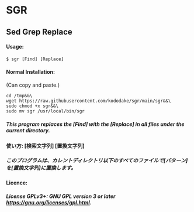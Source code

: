 # SGR
## Sed Grep Replace
#### Usage: 

```
$ sgr [Find] [Replace]
```
#### Normal Installation:
(Can copy and paste.)
````
cd /tmp&&\
wget https://raw.githubusercontent.com/kododake/sgr/main/sgr&&\
sudo chmod +x sgr&&\
sudo mv sgr /usr/local/bin/sgr
````

##### This program replaces the [Find] with the [Replace] in all files under the current directory.
#### 使い方: [検索文字列] [置換文字列]
##### このプログラムは、カレントディレクトリ以下のすべてのファイルで[パターン]を[置換文字列]に置換します。
#### Licence:
##### License GPLv3+: GNU GPL version 3 or later <https://gnu.org/licenses/gpl.html>.
